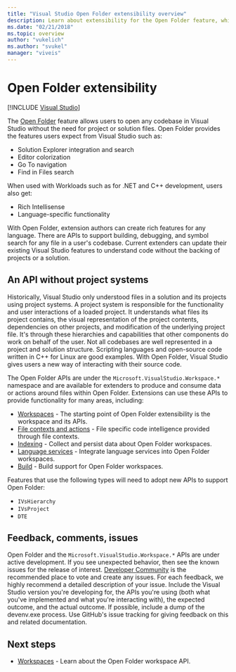 ```yaml
---
title: "Visual Studio Open Folder extensibility overview"
description: Learn about extensibility for the Open Folder feature, which allows users to open a codebase in Visual Studio without project or solution files.
ms.date: "02/21/2018"
ms.topic: overview
author: "vukelich"
ms.author: "svukel"
manager: "viveis"
---
```

# Open Folder extensibility

 [!INCLUDE [Visual Studio](~/includes/applies-to-version/vs-windows-only.md)]

The [Open Folder](../ide/develop-code-in-visual-studio-without-projects-or-solutions.md) feature allows users to open any codebase in Visual Studio without the need for project or solution files. Open Folder provides the features users expect from Visual Studio such as:

* Solution Explorer integration and search
* Editor colorization
* Go To navigation
* Find in Files search

When used with Workloads such as for .NET and C++ development, users also get:

* Rich Intellisense
* Language-specific functionality

With Open Folder, extension authors can create rich features for any language. There are APIs to support building, debugging, and symbol search for any file in a user's codebase. Current extenders can update their existing Visual Studio features to understand code without the backing of projects or a solution.

## An API without project systems

Historically, Visual Studio only understood files in a solution and its projects using project systems. A project system is responsible for the functionality and user interactions of a loaded project. It understands what files its project contains, the visual representation of the project contents, dependencies on other projects, and modification of the underlying project file. It's through these hierarchies and capabilities that other components do work on behalf of the user. Not all codebases are well represented in a project and solution structure. Scripting languages and open-source code written in C++ for Linux are good examples. With Open Folder, Visual Studio gives users a new way of interacting with their source code.

The Open Folder APIs are under the `Microsoft.VisualStudio.Workspace.*` namespace and are available for extenders to produce and consume data or actions around files within Open Folder. Extensions can use these APIs to provide functionality for many areas, including:

- [Workspaces](workspaces.md) - The starting point of Open Folder extensibility is the workspace and its APIs.
- [File contexts and actions](workspace-file-contexts.md) - File specific code intelligence provided through file contexts.
- [Indexing](workspace-indexing.md) - Collect and persist data about Open Folder workspaces.
- [Language services](workspace-language-services.md) - Integrate language services into Open Folder workspaces.
- [Build](workspace-build.md) - Build support for Open Folder workspaces.

Features that use the following types will need to adopt new APIs to support Open Folder:

- `IVsHierarchy`
- `IVsProject`
- `DTE`

## Feedback, comments, issues

Open Folder and the `Microsoft.VisualStudio.Workspace.*` APIs are under active development. If you see unexpected behavior, then see the known issues for the release of interest. [Developer Community](https://aka.ms/feedback/suggest?space=8) is the recommended place to vote and create any issues. For each feedback, we highly recommend a detailed description of your issue. Include the Visual Studio version you're developing for, the APIs you're using (both what you've implemented and what you're interacting with), the expected outcome, and the actual outcome. If possible, include a dump of the devenv.exe process. Use GitHub's issue tracking for giving feedback on this and related documentation.

## Next steps

* [Workspaces](workspaces.md) - Learn about the Open Folder workspace API.